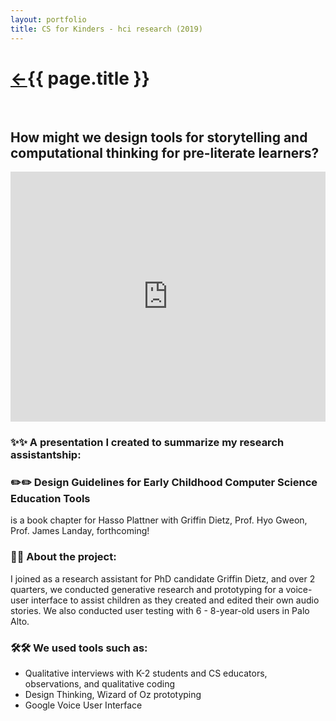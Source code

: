 ```yaml
---
layout: portfolio
title: CS for Kinders - hci research (2019)
---
```

<h1><a href="/">&#8592;</a>{{ page.title }}</h1>
<br>
<h2>How might we design tools for storytelling and computational thinking for pre-literate learners?</h2>

<iframe src="https://docs.google.com/presentation/d/e/2PACX-1vRjzAO4b69HnK_FBEkH1jDK-i1uSfRHDV2s-aecb8IaQJttEvR9RruzRXxqPk_XGtX0rQu836F4Cx0U/embed?start=false&loop=false&delayms=3000" frameborder="0" width="100%" height="400" allowfullscreen="true" mozallowfullscreen="true" webkitallowfullscreen="true"></iframe>
<h3>✨✨ A presentation I created to summarize my research assistantship:</h3>

<h3>✏️✏️ Design Guidelines for Early Childhood Computer Science Education Tools</h3>
 is a book chapter for  Hasso Plattner with Griffin Dietz, Prof. Hyo Gweon, Prof. James Landay, forthcoming!

<h3>💭💭 About the project: </h3>

I joined as a research assistant for PhD candidate Griffin Dietz, and over 2 quarters, we conducted generative research and prototyping for a voice-user interface to assist children as
they created and edited their own audio stories. We also conducted user testing with 6 - 8-year-old users in Palo Alto.

<h3>🛠️🛠️ We used tools such as:</h3>

* Qualitative interviews with K-2 students and CS educators, observations, and qualitative coding
* Design Thinking, Wizard of Oz prototyping
* Google Voice User Interface
